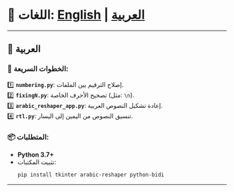# 📝 **اللغات: [English](https://github.com/Hjbiki/Hoi4-ArabicReshaper/blob/main/README_en.md) | [العربية](https://github.com/Hjbiki/Hoi4-ArabicReshaper/blob/main/README.md)**
---

## 📝 **العربية**  
### 🚀 **الخطوات السريعة**:
1️⃣ **`numbering.py`**: إصلاح الترقيم بين الملفات.  
2️⃣ **`fixingN.py`**: تصحيح الأحرف الخاصة (مثل: `\n`).  
3️⃣ **`arabic_reshaper_app.py`**: إعادة تشكيل النصوص العربية.  
4️⃣ **`rtl.py`**: تنسيق النصوص من اليمين إلى اليسار.

### 📦 **المتطلبات**:
- **Python 3.7+**  
- تثبيت المكتبات:
  ```bash
  pip install tkinter arabic-reshaper python-bidi
  ```

---
